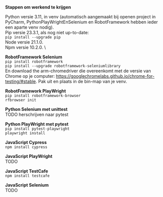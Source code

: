 **Stappen om werkend te krijgen**

Python versie 3.11, in venv 
(automatisch aangemaakt bij openen project in PyCharm, PythonPlayWrightEnSelenium en RobotFramework hebben ieder een aparte venv nodig). \
Pip versie 23.3.1, als nog niet up-to-date: \
<code>pip install --upgrade pip</code> \
Node versie 21.1.0. \
Npm versie 10.2.0. \

**RobotFramework Selenium** \
<code>pip install robotframework</code> \
<code>pip install --upgrade robotframework-seleniumlibrary</code> \
En download the arm-chromedriver die overeenkomt met de versie van 
Chrome op je computer: 
https://googlechromelabs.github.io/chrome-for-testing/#stable.
Pak uit en plaats in de bin-map van je venv.

**RobotFramework PlayWright** \
<code>pip install robotframework-browser</code> \
<code>rfbrowser init</code>

**Python Selenium met unittest** \
TODO herschrijven naar pytest

**Python PlayWright met pytest** \
<code>pip install pytest-playwright</code> \
<code>playwright install</code>

**JavaScript Cypress** \
<code>npm install cypress</code>

**JavaScript PlayWright** \
TODO

**JavaScript TestCafe** \
<code>npm install testcafe</code>

**JavaScript Selenium** \
TODO

